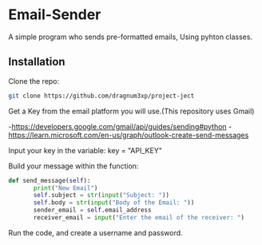 # Email-Sender

A simple program who sends pre-formatted emails, Using pyhton classes.


## Installation
Clone the repo:
   ```bash
   git clone https://github.com/dragnum3xp/project-ject
   ```

Get a Key from the email platform you will use.(This repository uses Gmail)

-https://developers.google.com/gmail/api/guides/sending#python
-https://learn.microsoft.com/en-us/graph/outlook-create-send-messages

Input your key in the variable:
 key = "API_KEY"

 Build your message within the function:

 ```python
 def send_message(self):
        print("New Email")
        self.subject = str(input("Subject: "))
        self.body = str(input("Body of the Email: "))
        sender_email = self.email_address
        receiver_email = input("Enter the email of the receiver: ")
 ```
 Run the code, and create a username and password.
 

       

